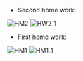  - Second home work:

![HM2](https://github.com/DaniilSob2004/ADO.NET_Practice/assets/106149184/b0a03e9c-9132-4ebc-84bf-3ef7967d3bac)
![HW2_1](https://github.com/DaniilSob2004/ADO.NET_Practice/assets/106149184/632137e5-6ef7-49b8-8451-a9627ef1fbb6)

 - First home work:

![HM1](https://github.com/DaniilSob2004/ADO.NET_Practice/assets/106149184/5086c13e-ba5e-43ea-88de-39fda45d0887)
![HM1_1](https://github.com/DaniilSob2004/ADO.NET_Practice/assets/106149184/5752d5db-739e-4e0a-a616-5983a7a8c4c2)
